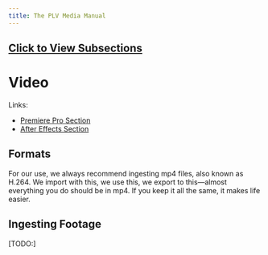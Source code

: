 ```yaml
---
title: The PLV Media Manual
---
```


## [Click to View Subsections](headers-h.2l15dq81tkey)

Video
=====

Links:

*   [Premiere Pro Section](#h.vdhdrgfuovqo)
*   [After Effects Section](h.deagn8ol99gl)

Formats
-------

For our use, we always recommend ingesting mp4 files, also known as H.264. We import with this, we use this, we export to this—almost everything you do should be in mp4. If you keep it all the same, it makes life easier.

Ingesting Footage
-----------------

\[TODO:\]